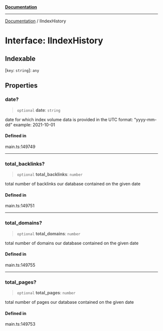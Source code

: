 [**Documentation**](../README.md)

***

[Documentation](../README.md) / IIndexHistory

# Interface: IIndexHistory

## Indexable

 \[`key`: `string`\]: `any`

## Properties

### date?

> `optional` **date**: `string`

date for which index volume data is provided
in the UTC format: “yyyy-mm-dd”
example:
2021-10-01

#### Defined in

main.ts:149749

***

### total\_backlinks?

> `optional` **total\_backlinks**: `number`

total number of backlinks our database contained on the given date

#### Defined in

main.ts:149751

***

### total\_domains?

> `optional` **total\_domains**: `number`

total number of domains our database contained on the given date

#### Defined in

main.ts:149755

***

### total\_pages?

> `optional` **total\_pages**: `number`

total number of pages our database contained on the given date

#### Defined in

main.ts:149753
